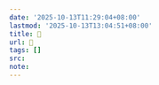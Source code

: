 ```yaml
---
date: '2025-10-13T11:29:04+08:00'
lastmod: '2025-10-13T13:04:51+08:00'
title: 󰟿
url: 󰟿
tags: []
src:
note:
---
```

